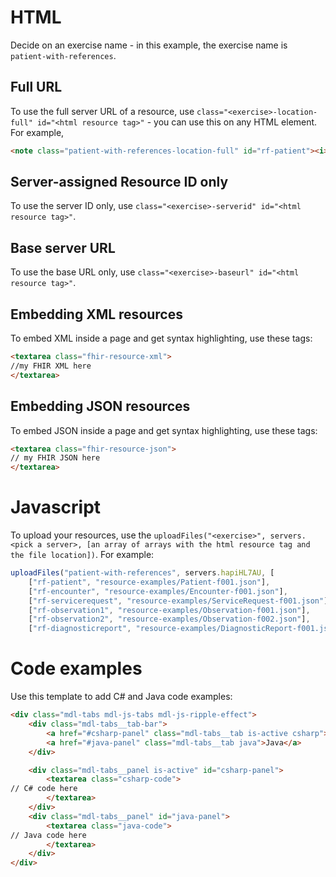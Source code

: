 # HTML
 
Decide on an exercise name - in this example, the exercise name is ``patient-with-references``.

## Full URL
To use the full server URL of a resource, use ``class="<exercise>-location-full" id="<html resource tag>"`` - you can use this on any HTML element. For example,

```html
<note class="patient-with-references-location-full" id="rf-patient"><i>press Upload to get a Patient</i></note>
```

## Server-assigned Resource ID only
To use the server ID only, use ``class="<exercise>-serverid" id="<html resource tag>"``.

## Base server URL
To use the base URL only, use ``class="<exercise>-baseurl" id="<html resource tag>"``.

## Embedding XML resources
To embed XML inside a page and get syntax highlighting, use these tags:

```html
<textarea class="fhir-resource-xml">
//my FHIR XML here
</textarea> 
```

## Embedding JSON resources
To embed JSON inside a page and get syntax highlighting, use these tags:

```html
<textarea class="fhir-resource-json">
// my FHIR JSON here
</textarea> 
```

# Javascript

To upload your resources, use the ``uploadFiles("<exercise>", servers.<pick a server>, [an array of arrays with the html resource tag and the file location])``. For example:

```javascript
uploadFiles("patient-with-references", servers.hapiHL7AU, [
    ["rf-patient", "resource-examples/Patient-f001.json"],
    ["rf-encounter", "resource-examples/Encounter-f001.json"],
    ["rf-servicerequest", "resource-examples/ServiceRequest-f001.json"],
    ["rf-observation1", "resource-examples/Observation-f001.json"],
    ["rf-observation2", "resource-examples/Observation-f002.json"],
    ["rf-diagnosticreport", "resource-examples/DiagnosticReport-f001.json"]]);
```

# Code examples

Use this template to add C# and Java code examples:

```html
<div class="mdl-tabs mdl-js-tabs mdl-js-ripple-effect">
	<div class="mdl-tabs__tab-bar">
		<a href="#csharp-panel" class="mdl-tabs__tab is-active csharp">C#</a>
		<a href="#java-panel" class="mdl-tabs__tab java">Java</a>
	</div>

	<div class="mdl-tabs__panel is-active" id="csharp-panel">
		<textarea class="csharp-code">
// C# code here
		</textarea>
	</div>
	<div class="mdl-tabs__panel" id="java-panel">
		<textarea class="java-code">
// Java code here
		</textarea>
	</div>
</div>
```							